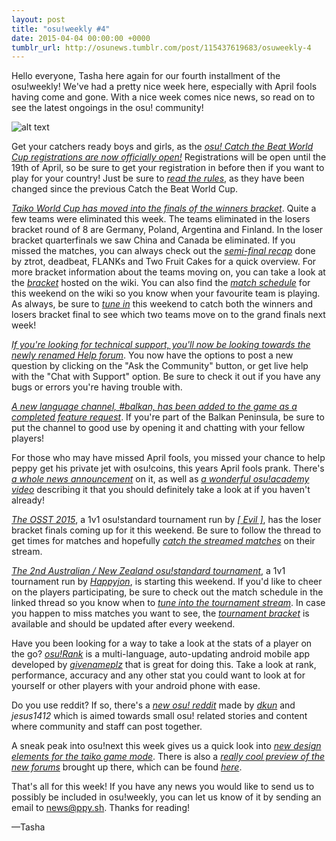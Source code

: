 ```yaml
---
layout: post
title: "osu!weekly #4"
date: 2015-04-04 00:00:00 +0000
tumblr_url: http://osunews.tumblr.com/post/115437619683/osuweekly-4
---
```


Hello everyone, Tasha here again for our fourth installment of the osu!weekly! We've had a pretty nice week here, especially with April fools having come and gone. With a nice week comes nice news, so read on to see the latest ongoings in the osu! community!

![alt text](/wiki/shared/news/banners/weekly_1.jpg "osu!weekly banner")

Get your catchers ready boys and girls, as the *[osu! Catch the Beat World Cup registrations are now officially open!](https://osu.ppy.sh/home/news/2015-04-02-osu-catch-the-beat-world-cup-2015-registrations)* Registrations will be open until the 19th of April, so be sure to get your registration in before then if you want to play for your country! Just be sure to *[read the rules](/wiki/Tournaments/CWC/2015#ruleset)*, as they have been changed since the previous Catch the Beat World Cup.

*[Taiko World Cup has moved into the finals of the winners bracket](https://osu.ppy.sh/community/forums/topics/279723)*. Quite a few teams were eliminated this week. The teams eliminated in the losers bracket round of 8 are Germany, Poland, Argentina and Finland. In the loser bracket quarterfinals we saw China and Canada be eliminated. If you missed the matches, you can always check out the *[semi-final recap](https://www.youtube.com/watch?v=ALMrQ0GUmhY)* done by ztrot, deadbeat, FLANKs and Two Fruit Cakes for a quick overview. For more bracket information about the teams moving on, you can take a look at the *[bracket](https://w.ppy.sh/2/27/TWC-Bracket.jpg)* hosted on the wiki. You can also find the *[match schedule](/wiki/Tournaments/TWC/2015#tournament-schedule)* for this weekend on the wiki so you know when your favourite team is playing. As always, be sure to *[tune in](https://www.twitch.tv/osulive)* this weekend to catch both the winners and losers bracket final to see which two teams move on to the grand finals next week!

*[If you're looking for technical support, you'll now be looking towards the newly renamed Help forum](https://osu.ppy.sh/community/forums/5)*. You now have the options to post a new question by clicking on the "Ask the Community" button, or get live help with the "Chat with Support" option. Be sure to check it out if you have any bugs or errors you're having trouble with.

*[A new language channel, \#balkan, has been added to the game as a completed feature request](https://osu.ppy.sh/community/forums/topics/152009&start=0)*. If you're part of the Balkan Peninsula, be sure to put the channel to good use by opening it and chatting with your fellow players!

For those who may have missed April fools, you missed your chance to help peppy get his private jet with osu!coins, this years April fools prank. There's *[a whole news announcement](https://osu.ppy.sh/home/news/2015-03-31-osucoins)* on it, as well as *[a wonderful osu!academy video](https://www.youtube.com/watch?feature=player_embedded&v=BImc5McuK1o)* describing it that you should definitely take a look at if you haven't already!

*[The OSST 2015](https://osu.ppy.sh/community/forums/topics/271653)*, a 1v1 osu!standard tournament run by *[\[ Evil \]](https://osu.ppy.sh/users/3801463)*, has the loser bracket finals coming up for it this weekend. Be sure to follow the thread to get times for matches and hopefully *[catch the streamed matches](https://www.twitch.tv/osstlive)* on their stream.

*[The 2nd Australian / New Zealand osu!standard tournament](https://osu.ppy.sh/community/forums/topics/309684&start=0)*, a 1v1 tournament run by *[Happyjon](https://osu.ppy.sh/users/5543)*, is starting this weekend. If you'd like to cheer on the players participating, be sure to check out the match schedule in the linked thread so you know when to *[tune into the tournament stream](https://www.twitch.tv/anztlive)*. In case you happen to miss matches you want to see, the *[tournament bracket](https://binarybeast.com/x1503249/)* is available and should be updated after every weekend.

Have you been looking for a way to take a look at the stats of a player on the go? *[osu!Rank](https://osu.ppy.sh/community/forums/topics/133966&start=0)* is a multi-language, auto-updating android mobile app developed by *[givenameplz](https://osu.ppy.sh/users/947499)* that is great for doing this. Take a look at rank, performance, accuracy and any other stat you could want to look at for yourself or other players with your android phone with ease.

Do you use reddit? If so, there's a *[new osu! reddit](https://www.reddit.com/r/osucommunity/)* made by *[dkun](https://osu.ppy.sh/users/154400)* and *jesus1412* which is aimed towards small osu! related stories and content where community and staff can post together.

A sneak peak into osu!next this week gives us a quick look into *[new design elements for the taiko game mode](http://osunext.tumblr.com/post/115371776988/again-no-prizes-for-guessing-this-correctly-have)*. There is also a *[really cool preview of the new forums](http://osunext.tumblr.com/post/115384460628/the-super-early-ultra-alpha-buggy-read-only-of-the)* brought up there, which can be found *[here](https://osu.ppy.sh/community/forums)*.

That's all for this week! If you have any news you would like to send us to possibly be included in osu!weekly, you can let us know of it by sending an email to [news@ppy.sh](mailto:news@ppy.sh). Thanks for reading!

—Tasha

